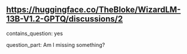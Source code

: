 ## https://huggingface.co/TheBloke/WizardLM-13B-V1.2-GPTQ/discussions/2

contains_question: yes

question_part: Am I missing something?